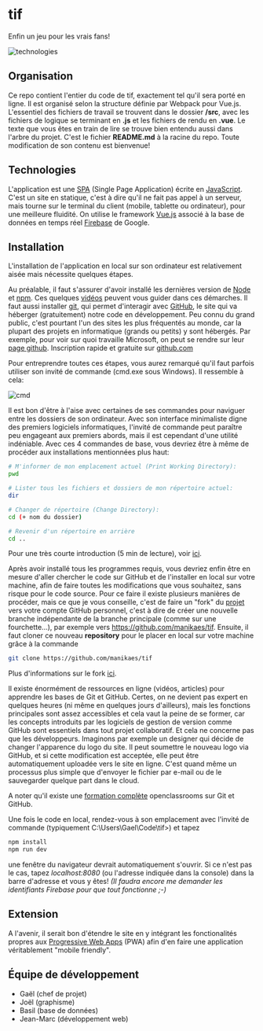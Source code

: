 # tif

Enfin un jeu pour les vrais fans!

![technologies](https://github.com/jeanquark/tif/raw/master/static/images/technologies.png "JavaScript VueJS Firebase")

## Organisation
Ce repo contient l'entier du code de tif, exactement tel qu'il sera porté en ligne. Il est organisé selon la structure définie par Webpack pour Vue.js. L'essentiel des fichiers de travail se trouvent dans le dossier **/src**, avec les fichiers de logique se terminant en **.js** et les fichiers de rendu en **.vue**.
Le texte que vous êtes en train de lire se trouve bien entendu aussi dans l'arbre du projet. C'est le fichier **README.md** à la racine du repo. Toute modification de son contenu est bienvenue!

## Technologies
L'application est une [SPA](https://fr.wikipedia.org/wiki/Application_web_monopage) (Single Page Application) écrite en [JavaScript](https://fr.wikipedia.org/wiki/JavaScript). C'est un site en statique, c'est à dire qu'il ne fait pas appel à un serveur, mais tourne sur le terminal du client (mobile, tablette ou ordinateur), pour une meilleure fluidité.
On utilise le framework [Vue.js](https://vuejs.org/) associé à la base de données en temps réel [Firebase](https://firebase.google.com/) de Google. 

## Installation

L'installation de l'application en local sur son ordinateur est relativement aisée mais nécessite quelques étapes.

Au préalable, il faut s'assurer d'avoir installé les dernières version de [Node](https://nodejs.org/en/) et [npm](https://www.npmjs.com/). Ces quelques [vidéos](https://www.youtube.com/results?search_query=installer+node+et+npm) peuvent vous guider dans ces démarches.
Il faut aussi installer [git](https://git-scm.com/), qui permet d'interagir avec [GitHub](https://github.com/), le site qui va héberger (gratuitement) notre code en développement. Peu connu du grand public, c'est pourtant l'un des sites les plus fréquentés au monde, car la plupart des projets en informatique (grands ou petits) y sont hébergés. Par exemple, pour voir sur quoi travaille Microsoft, on peut se rendre sur leur [page github](https://github.com/Microsoft). 
Inscription rapide et gratuite sur [github.com](https://github.com)

Pour entreprendre toutes ces étapes, vous aurez remarqué qu'il faut parfois utiliser son invité de commande (cmd.exe sous Windows). Il ressemble à cela:

![cmd](https://github.com/jeanquark/tif/raw/master/static/images/cmd.png "Invité de commande sous Windows")

Il est bon d'être à l'aise avec certaines de ses commandes pour naviguer entre les dossiers de son ordinateur. Avec son interface minimaliste digne des premiers logiciels informatiques, l'invité de commande peut paraître peu engageant aux premiers abords, mais il est cependant d'une utilité indéniable. Avec ces 4 commandes de base, vous devriez être à même de procéder aux installations mentionnées plus haut:

```bash
# M'informer de mon emplacement actuel (Print Working Directory):
pwd

# Lister tous les fichiers et dossiers de mon répertoire actuel:
dir

# Changer de répertoire (Change Directory):
cd (+ nom du dossier)

# Revenir d'un répertoire en arrière 
cd ..
```

Pour une très courte introduction (5 min de lecture), voir [ici](http://www.commentcamarche.net/faq/29841-apprendre-a-utiliser-l-interpreteur-de-commande-dos).

Après avoir installé tous les programmes requis, vous devriez enfin être en mesure d'aller chercher le code sur GitHub et de l'installer en local sur votre machine, afin de faire toutes les modifications que vous souhaitez, sans risque pour le code source. Pour ce faire il existe plusieurs manières de procéder, mais ce que je vous conseille, c'est de faire un "fork" du [projet](https://github.com/jeanquark/tif) vers votre compte GitHub personnel, c'est à dire de créer une nouvelle branche indépendante de la branche principale (comme sur une fourchette...), par exemple vers https://github.com/manikaes/tif. Ensuite, il faut cloner ce nouveau **repository** pour le placer en local sur votre machine grâce à la commande

```bash
git clone https://github.com/manikaes/tif
```
Plus d'informations sur le fork [ici](https://help.github.com/articles/fork-a-repo/).

Il existe énormément de ressources en ligne (vidéos, articles) pour apprendre les bases de Git et GitHub. Certes, on ne devient pas expert en quelques heures (ni même en quelques jours d'ailleurs), mais les fonctions principales sont assez accessibles et cela vaut la peine de se former, car les concepts introduits par les logiciels de gestion de version comme GitHub sont essentiels dans tout projet collaboratif. Et cela ne concerne pas que les développeurs. Imaginons par exemple un designer qui décide de changer l'apparence du logo du site. Il peut soumettre le nouveau logo via GitHub, et si cette modification est acceptée, elle peut être automatiquement uploadée vers le site en ligne. C'est quand même un processus plus simple que d'envoyer le fichier par e-mail ou de le sauvegarder quelque part dans le cloud.

A noter qu'il existe une [formation complète](https://openclassrooms.com/courses/gerer-son-code-avec-git-et-github) openclassrooms sur Git et GitHub.

Une fois le code en local, rendez-vous à son emplacement avec l'invité de commande (typiquement C:\Users\Gael\Code\tif>) et tapez

```bash
npm install
npm run dev
```
une fenêtre du navigateur devrait automatiquement s'ouvrir. Si ce n'est pas le cas, tapez *localhost:8080* (ou l'adresse indiquée dans la console) dans la barre d'adresse et vous y êtes!
*(Il faudra encore me demander les identifiants Firebase pour que tout fonctionne ;-)*

## Extension

A l'avenir, il serait bon d'étendre le site en y intégrant les fonctionalités propres aux [Progressive Web Apps](https://developers.google.com/web/progressive-web-apps/) (PWA) afin d'en faire une application véritablement "mobile friendly".


## Équipe de développement
- Gaël (chef de projet)
- Joël (graphisme)
- Basil (base de données)
- Jean-Marc (développement web)